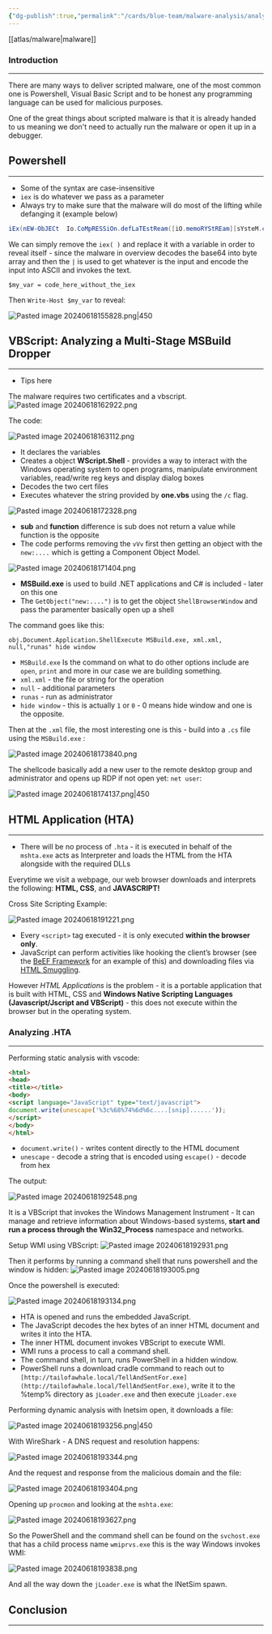 ```yaml
---
{"dg-publish":true,"permalink":"/cards/blue-team/malware-analysis/analyzing-scripted-malware-delivery-mechanism/","tags":["malware"]}
---
```


[[atlas/malware\|malware]] 
### Introduction 
---
There are many ways to deliver scripted malware, one of the most common one is Powershell, Visual Basic Script and to be honest any programming language can be used for malicious purposes.

One of the great things about scripted malware is that it is already handed to us meaning we don't need to actually run the malware or open it up in a debugger.
## Powershell
---
- Some of the syntax are case-insensitive
- `iex` is do whatever we pass as a parameter
- Always try to make sure that the malware will do most of the lifting while defanging it (example below)

```PowerShell
iEx(nEW-ObJECt  Io.CoMpRESSiOn.defLaTEstReam([iO.memoRYStREam][sYsteM.coNvert]::FROmbaSe64StRiNG('bes64encoded'), [sYsTem.io.comprEsSIOn.CoMPReSsIONmOdE]::dEcOMpresS) | % {nEW-ObJECt SYsteM.Io.strEAmReAder($_,[SysTEm.TExT.eNCoDIng]::aSCIi) }| % { $_.reaDtoEnD()})
```

We can simply remove the `iex( )` and replace it with a variable in order to reveal itself - since the malware in overview decodes the base64 into byte array and then the `|` is used to get whatever is the input and encode the input into ASCII and invokes the text.

```
$my_var = code_here_without_the_iex
```

Then `Write-Host $my_var` to reveal:

![Pasted image 20240618155828.png|450](/img/user/cards/blue-team/malware-analysis/images/Pasted%20image%2020240618155828.png)
## VBScript: Analyzing a Multi-Stage MSBuild Dropper
---
- Tips here

The malware requires two certificates and a vbscript.
![Pasted image 20240618162922.png](/img/user/cards/blue-team/malware-analysis/images/Pasted%20image%2020240618162922.png)

The code:

![Pasted image 20240618163112.png](/img/user/cards/blue-team/malware-analysis/images/Pasted%20image%2020240618163112.png)

- It declares the variables
- Creates a object **WScript.Shell** - provides a way to interact with the Windows operating system to open programs, manipulate environment variables, read/write reg keys and display dialog boxes
- Decodes the two cert files
- Executes whatever the string provided by **one.vbs** using the `/c` flag.

![Pasted image 20240618172328.png](/img/user/cards/blue-team/malware-analysis/images/Pasted%20image%2020240618172328.png)

- **sub** and **function** difference is sub does not return a value while function is the opposite
- The code performs removing the `vVv` first then getting an object with the `new:....` which is getting a Component Object Model.

![Pasted image 20240618171404.png](/img/user/cards/blue-team/malware-analysis/images/Pasted%20image%2020240618171404.png)

- **MSBuild.exe** is used to build .NET applications and C# is included - later on this one
- The `GetObject("new:....")` is to get the object `ShellBrowserWindow` and pass the paramenter basically open up a shell

The command goes like this:

```Vbscript
obj.Document.Application.ShellExecute MSBuild.exe, xml.xml, null,"runas" hide window
```

- `MSBuild.exe` Is the command on what to do other options include are `open`, `print` and more in our case we are building something.
- `xml.xml` - the file or string for the operation
- `null` - additional parameters
- `runas` - run as administrator
- `hide window` - this is actually `1` or `0` - 0 means hide window and one is the opposite.

Then at the `.xml` file, the most interesting one is this - build into a `.cs` file using the `MSBuild.exe` :

![Pasted image 20240618173840.png](/img/user/cards/blue-team/malware-analysis/images/Pasted%20image%2020240618173840.png)

The shellcode basically add a new user to the remote desktop group and administrator and opens up RDP if not open yet: `net user`:

![Pasted image 20240618174137.png|450](/img/user/cards/blue-team/malware-analysis/images/Pasted%20image%2020240618174137.png)
## HTML Application (HTA)
---
- There will be no process of `.hta` - it is executed in behalf of the `mshta.exe` acts as Interpreter and loads the HTML from the HTA alongside with the required DLLs

Everytime we visit a webpage, our web browser downloads and interprets the following: **HTML, CSS**, and **JAVASCRIPT!**

Cross Site Scripting Example:

![Pasted image 20240618191221.png](/img/user/cards/blue-team/malware-analysis/images/Pasted%20image%2020240618191221.png)

- Every `<script>` tag executed - it is only executed **within the browser only**.
- JavaScript can perform activities like hooking the client’s browser (see the [BeEF Framework](https://beefproject.com/) for an example of this) and downloading files via [HTML Smuggling](https://attack.mitre.org/techniques/T1027/006/).

However _HTML Applications_ is the problem - it is a portable application that is built with HTML, CSS and **Windows Native Scripting Languages (Javascript/Jscript and VBScript)** - this does not execute within the browser but in the operating system.
### Analyzing .HTA
---
Performing static analysis with vscode:

```HTML
<html>
<head>
<title></title>
<body>
<script language="JavaScript" type="text/javascript">
document.write(unescape('%3c%68%74%6d%6c....[snip]......'));
</script>
</body>
</html>
```

- `document.write()` - writes content directly to the HTML document
- `unescape` - decode a string that is encoded using `escape()` - decode from hex

The output:

![Pasted image 20240618192548.png](/img/user/cards/blue-team/malware-analysis/images/Pasted%20image%2020240618192548.png)

It is a VBScript that invokes the Windows Management Instrument - It can manage and retrieve information about Windows-based systems, **start and run a process through the Win32_Process** namespace and networks.

Setup WMI using VBScript:
![Pasted image 20240618192931.png](/img/user/cards/blue-team/malware-analysis/images/Pasted%20image%2020240618192931.png)

Then it performs by running a command shell that runs powershell and the window is hidden:
![Pasted image 20240618193005.png](/img/user/cards/blue-team/malware-analysis/images/Pasted%20image%2020240618193005.png)

Once the powershell is executed:

![Pasted image 20240618193134.png](/img/user/cards/blue-team/malware-analysis/images/Pasted%20image%2020240618193134.png)

- HTA is opened and runs the embedded JavaScript.
- The JavaScript decodes the hex bytes of an inner HTML document and writes it into the HTA.
- The inner HTML document invokes VBScript to execute WMI.
- WMI runs a process to call a command shell.
- The command shell, in turn, runs PowerShell in a hidden window.
- PowerShell runs a download cradle command to reach out to `[http://tailofawhale.local/TellAndSentFor.exe](http://tailofawhale.local/TellAndSentFor.exe)`, write it to the %temp% directory as `jLoader.exe` and then execute `jLoader.exe`

Performing dynamic analysis with Inetsim open, it downloads a file:

![Pasted image 20240618193256.png|450](/img/user/cards/blue-team/malware-analysis/images/Pasted%20image%2020240618193256.png)

With WireShark - A DNS request and resolution happens:

![Pasted image 20240618193344.png](/img/user/cards/blue-team/malware-analysis/images/Pasted%20image%2020240618193344.png)

And the request and response from the malicious domain and the file:

![Pasted image 20240618193404.png](/img/user/cards/blue-team/malware-analysis/images/Pasted%20image%2020240618193404.png)

Opening up `procmon` and looking at the `mshta.exe`:

![Pasted image 20240618193627.png](/img/user/cards/blue-team/malware-analysis/images/Pasted%20image%2020240618193627.png)

So the PowerShell and the command shell can be found on the `svchost.exe` that has a child process name `wmiprvs.exe` this is the way Windows invokes WMI:

![Pasted image 20240618193838.png](/img/user/cards/blue-team/malware-analysis/images/Pasted%20image%2020240618193838.png)

And all the way down the `jLoader.exe` is what the INetSim spawn.
## Conclusion
---

